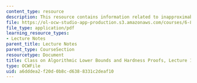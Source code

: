 ```yaml
---
content_type: resource
description: This resource contains information related to inapproximability introduction.
file: https://ol-ocw-studio-app-production.s3.amazonaws.com/courses/6-890-algorithmic-lower-bounds-fun-with-hardness-proofs-fall-2014/a6dddea2f20d0b8cd6388331c2deaf10_MIT6_890F14_L10.pdf
file_type: application/pdf
learning_resource_types:
- Lecture Notes
parent_title: Lecture Notes
parent_type: CourseSection
resourcetype: Document
title: Class on Algorithmic Lower Bounds and Hardness Proofs, Lecture 10 Notes
type: OCWFile
uid: a6dddea2-f20d-0b8c-d638-8331c2deaf10
---
```


